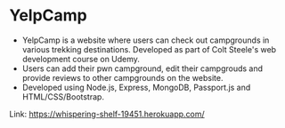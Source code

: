 # YelpCamp

* YelpCamp is a website where users can check out campgrounds in various trekking destinations. Developed as part of Colt Steele's web development course on Udemy.
* Users can add their pwn campground, edit their campgrouds and provide reviews to other campgrounds on the website.
* Developed using Node.js, Express, MongoDB, Passport.js and HTML/CSS/Bootstrap.

Link: https://whispering-shelf-19451.herokuapp.com/
